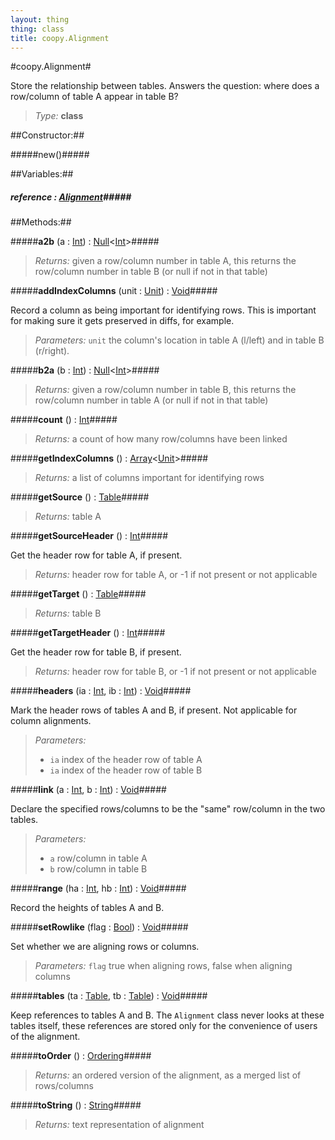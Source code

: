 ```yaml
---
layout: thing
thing: class
title: coopy.Alignment
---
```

#coopy.Alignment#


Store the relationship between tables. Answers the question: where
does a row/column of table A appear in table B?




> *Type:* **class**



##Constructor:##

#####new()#####



##Variables:##

##### **reference**  : <a href="../coopy/Alignment.html" class="type">Alignment</a>#####



##Methods:##


#####**a2b** (a : <a href="../Int.html" class="type">Int</a>) : <a href="../Null.html" class="type">Null</a>&lt;<a href="../Int.html" class="type">Int</a>&gt;#####




> *Returns:*  given a row/column number in table A, this returns the row/column number in table B (or null if not in that table) 








#####**addIndexColumns** (unit : <a href="../coopy/Unit.html" class="type">Unit</a>) : <a href="../Void.html" class="type">Void</a>#####


Record a column as being important for identifying rows.
This is important for making sure it gets preserved in
diffs, for example.




> *Parameters:*  `unit` the column's location in table A (l/left) and in table B (r/right). 









#####**b2a** (b : <a href="../Int.html" class="type">Int</a>) : <a href="../Null.html" class="type">Null</a>&lt;<a href="../Int.html" class="type">Int</a>&gt;#####




> *Returns:*  given a row/column number in table B, this returns the row/column number in table A (or null if not in that table) 








#####**count** () : <a href="../Int.html" class="type">Int</a>#####




> *Returns:*  a count of how many row/columns have been linked








#####**getIndexColumns** () : <a href="../Array.html" class="type">Array</a>&lt;<a href="../coopy/Unit.html" class="type">Unit</a>&gt;#####




> *Returns:*  a list of columns important for identifying rows








#####**getSource** () : <a href="../coopy/Table.html" class="type">Table</a>#####




> *Returns:*  table A








#####**getSourceHeader** () : <a href="../Int.html" class="type">Int</a>#####


Get the header row for table A, if present.





> *Returns:*  header row for table A, or -1 if not present or not applicable








#####**getTarget** () : <a href="../coopy/Table.html" class="type">Table</a>#####




> *Returns:*  table B








#####**getTargetHeader** () : <a href="../Int.html" class="type">Int</a>#####


Get the header row for table B, if present.





> *Returns:*  header row for table B, or -1 if not present or not applicable








#####**headers** (ia : <a href="../Int.html" class="type">Int</a>, ib : <a href="../Int.html" class="type">Int</a>) : <a href="../Void.html" class="type">Void</a>#####


Mark the header rows of tables A and B, if present.
Not applicable for column alignments.




> *Parameters:*
>
>   * `ia` index of the header row of table A
>   * `ia` index of the header row of table B








#####**link** (a : <a href="../Int.html" class="type">Int</a>, b : <a href="../Int.html" class="type">Int</a>) : <a href="../Void.html" class="type">Void</a>#####


Declare the specified rows/columns to be the "same" row/column
in the two tables.




> *Parameters:*
>
>   * `a` row/column in table A
>   * `b` row/column in table B








#####**range** (ha : <a href="../Int.html" class="type">Int</a>, hb : <a href="../Int.html" class="type">Int</a>) : <a href="../Void.html" class="type">Void</a>#####


Record the heights of tables A and B.












#####**setRowlike** (flag : <a href="../Bool.html" class="type">Bool</a>) : <a href="../Void.html" class="type">Void</a>#####


Set whether we are aligning rows or columns.




> *Parameters:*  `flag` true when aligning rows, false when aligning columns









#####**tables** (ta : <a href="../coopy/Table.html" class="type">Table</a>, tb : <a href="../coopy/Table.html" class="type">Table</a>) : <a href="../Void.html" class="type">Void</a>#####


Keep references to tables A and B.  The `Alignment` class never
looks at these tables itself, these references are stored only
for the convenience of users of the alignment.












#####**toOrder** () : <a href="../coopy/Ordering.html" class="type">Ordering</a>#####




> *Returns:*  an ordered version of the alignment, as a merged list of rows/columns 








#####**toString** () : <a href="../String.html" class="type">String</a>#####




> *Returns:*  text representation of alignment








